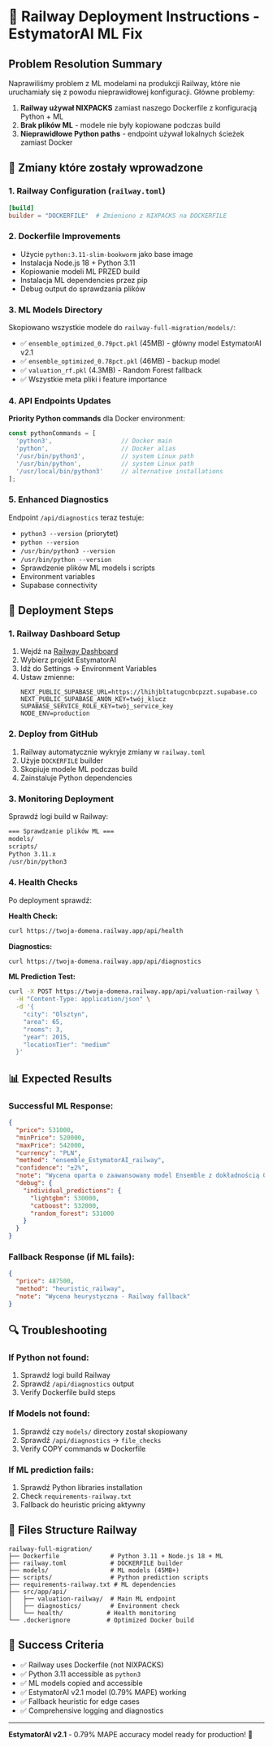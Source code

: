 # 🚂 Railway Deployment Instructions - EstymatorAI ML Fix

## Problem Resolution Summary
Naprawiliśmy problem z ML modelami na produkcji Railway, które nie uruchamiały się z powodu nieprawidłowej konfiguracji. Główne problemy:

1. **Railway używał NIXPACKS** zamiast naszego Dockerfile z konfiguracją Python + ML
2. **Brak plików ML** - modele nie były kopiowane podczas build
3. **Nieprawidłowe Python paths** - endpoint używał lokalnych ścieżek zamiast Docker

## 🔧 Zmiany które zostały wprowadzone

### 1. Railway Configuration (`railway.toml`)
```toml
[build]
builder = "DOCKERFILE"  # Zmieniono z NIXPACKS na DOCKERFILE
```

### 2. Dockerfile Improvements
- Użycie `python:3.11-slim-bookworm` jako base image
- Instalacja Node.js 18 + Python 3.11
- Kopiowanie modeli ML PRZED build
- Instalacja ML dependencies przez pip
- Debug output do sprawdzania plików

### 3. ML Models Directory
Skopiowano wszystkie modele do `railway-full-migration/models/`:
- ✅ `ensemble_optimized_0.79pct.pkl` (45MB) - główny model EstymatorAI v2.1
- ✅ `ensemble_optimized_0.78pct.pkl` (46MB) - backup model
- ✅ `valuation_rf.pkl` (4.3MB) - Random Forest fallback
- ✅ Wszystkie meta pliki i feature importance

### 4. API Endpoints Updates
**Priority Python commands** dla Docker environment:
```javascript
const pythonCommands = [
  'python3',                   // Docker main
  'python',                    // Docker alias  
  '/usr/bin/python3',          // system Linux path
  '/usr/bin/python',           // system Linux path
  '/usr/local/bin/python3'     // alternative installations
];
```

### 5. Enhanced Diagnostics
Endpoint `/api/diagnostics` teraz testuje:
- `python3 --version` (priorytet)
- `python --version`
- `/usr/bin/python3 --version`
- `/usr/bin/python --version`
- Sprawdzenie plików ML models i scripts
- Environment variables
- Supabase connectivity

## 🚀 Deployment Steps

### 1. Railway Dashboard Setup
1. Wejdź na [Railway Dashboard](https://railway.app)
2. Wybierz projekt EstymatorAI
3. Idź do Settings → Environment Variables
4. Ustaw zmienne:
   ```
   NEXT_PUBLIC_SUPABASE_URL=https://lhihjbltatugcnbcpzzt.supabase.co
   NEXT_PUBLIC_SUPABASE_ANON_KEY=twój_klucz
   SUPABASE_SERVICE_ROLE_KEY=twój_service_key
   NODE_ENV=production
   ```

### 2. Deploy from GitHub
1. Railway automatycznie wykryje zmiany w `railway.toml`
2. Użyje `DOCKERFILE` builder
3. Skopiuje modele ML podczas build
4. Zainstaluje Python dependencies

### 3. Monitoring Deployment
Sprawdź logi build w Railway:
```bash
=== Sprawdzanie plików ML ===
models/
scripts/
Python 3.11.x
/usr/bin/python3
```

### 4. Health Checks
Po deployment sprawdź:

**Health Check:**
```bash
curl https://twoja-domena.railway.app/api/health
```

**Diagnostics:**
```bash
curl https://twoja-domena.railway.app/api/diagnostics
```

**ML Prediction Test:**
```bash
curl -X POST https://twoja-domena.railway.app/api/valuation-railway \
  -H "Content-Type: application/json" \
  -d '{
    "city": "Olsztyn",
    "area": 65,
    "rooms": 3,
    "year": 2015,
    "locationTier": "medium"
  }'
```

## 📊 Expected Results

### Successful ML Response:
```json
{
  "price": 531000,
  "minPrice": 520000,
  "maxPrice": 542000,
  "currency": "PLN",
  "method": "ensemble_EstymatorAI_railway",
  "confidence": "±2%",
  "note": "Wycena oparta o zaawansowany model Ensemble z dokładnością 0.79% MAPE",
  "debug": {
    "individual_predictions": {
      "lightgbm": 530000,
      "catboost": 532000,
      "random_forest": 531000
    }
  }
}
```

### Fallback Response (if ML fails):
```json
{
  "price": 487500,
  "method": "heuristic_railway",
  "note": "Wycena heurystyczna - Railway fallback"
}
```

## 🔍 Troubleshooting

### If Python not found:
1. Sprawdź logi build Railway
2. Sprawdź `/api/diagnostics` output
3. Verify Dockerfile build steps

### If Models not found:
1. Sprawdź czy `models/` directory został skopiowany
2. Sprawdź `/api/diagnostics` → `file_checks`
3. Verify COPY commands w Dockerfile

### If ML prediction fails:
1. Sprawdź Python libraries installation
2. Check `requirements-railway.txt`
3. Fallback do heuristic pricing aktywny

## 📁 Files Structure Railway
```
railway-full-migration/
├── Dockerfile              # Python 3.11 + Node.js 18 + ML
├── railway.toml            # DOCKERFILE builder
├── models/                 # ML models (45MB+)
├── scripts/                # Python prediction scripts
├── requirements-railway.txt # ML dependencies
├── src/app/api/
│   ├── valuation-railway/  # Main ML endpoint
│   ├── diagnostics/        # Environment check
│   └── health/            # Health monitoring
└── .dockerignore          # Optimized Docker build
```

## 🎯 Success Criteria
- ✅ Railway uses Dockerfile (not NIXPACKS)
- ✅ Python 3.11 accessible as `python3`
- ✅ ML models copied and accessible
- ✅ EstymatorAI v2.1 model (0.79% MAPE) working
- ✅ Fallback heuristic for edge cases
- ✅ Comprehensive logging and diagnostics

---

**EstymatorAI v2.1** - 0.79% MAPE accuracy model ready for production! 🎉 